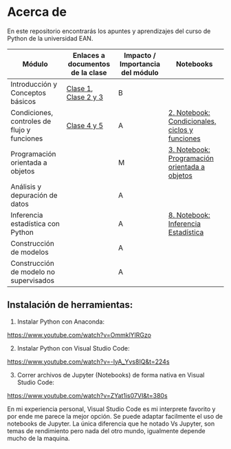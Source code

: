 # Acerca de

En este repositorio encontrarás los apuntes y aprendizajes del curso de Python de la universidad EAN.

|   Módulo  |   Enlaces a documentos de la clase    |   Impacto / Importancia del módulo    |   Notebooks   |
|   -----   |   --------------------------------    |   --------------------------------    |   ------  |
|   Introducción y Conceptos básicos    |   [Clase 1](./2.%20Clase%20No.%201.md), [Clase 2 y 3](3.%20Clase%20No.%202%20y%203.md)   |   B   |        |
|   Condiciones, controles de flujo y funciones    |    [Clase 4 y 5](./4.%20Clase%20No.%204%20y%205.md)       |   A   |   [2. Notebook: Condicionales, ciclos y funciones](./Notebooks/2.%20Condicionales,%20ciclos%20y%20funciones.ipynb)     |
|   Programación orientada a objetos    |       |   M   | [3. Notebook: Programación orientada a objetos](./Notebooks/3.%20Programación%20orientada%20a%20objetos.ipynb)
|   Análisis y depuración de datos    |       |   A   |
|   Inferencia estadística con Python    |       |   A   | [8. Notebook: Inferencia Estadística](./Notebooks/8.%20Inferencia%20estadística.ipynb)
|   Construcción de modelos    |       |   A   |  
|   Construcción de modelo no supervisados    |       |   A   |

## Instalación de herramientas:

1. Instalar Python con Anaconda:

https://www.youtube.com/watch?v=OmmklYlRGzo

2. Instalar Python con Visual Studio Code:

https://www.youtube.com/watch?v=-IyA_Yvs8IQ&t=224s

3. Correr archivos de Jupyter (Notebooks) de forma nativa en Visual Studio Code:

https://www.youtube.com/watch?v=ZYat1is07VI&t=380s

En mi experiencia personal, Visual Studio Code es mi interprete favorito y por ende me parece la mejor opción. Se puede adaptar facilmente el uso de notebooks de Jupyter. La única diferencia que he notado Vs Jupyter, son temas de rendimiento pero nada del otro mundo, igualmente depende mucho de la maquina.


